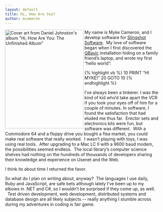 ```yaml
---
layout: default
title: Hi, How Are You?
author: mcameron
---
```


<a href="http://en.wikipedia.org/wiki/Hi,_How_Are_You"><img title="Hi, How Are You?" src="{{ site.root }}images/posts/hihowareyou.jpg" alt="Cover art from Daniel Johnston's album &quot;Hi, How Are You: The Unfinished Album&quot;" width="258" height="325" align="left" /></a>
My name is Myke Cameron, and I develop software for <a href="http://slingshotsoftware.com">Slingshot Software</a>.  My love of software began when I first discovered the <a href="http://en.wikipedia.org/wiki/Qbasic">QBasic</a> installation hiding on a family friend’s laptop, and wrote my first “hello world”:

{% highlight vb %}
10 PRINT “HI MYKE!”
20 GOTO 10
{% endhighlight %}

I’ve always been a tinkerer. I was the kind of kid who’d take apart the VCR if you took your eyes off of him for a couple of minutes. In software, I found the satisfaction that had eluded me thus far.  Erector sets and electronics kits were fun, but software was different.  With a Commodore 64 and a floppy drive you bought a flea market, you could make real software that really worked.  I wasn’t playing with toys, I was using real tools.  After upgrading to a Mac LC II with a 9600 baud modem, the possibilities seemed endless.  The local library’s computer science shelves had nothing on the hundreds of thousands of developers sharing their knowledge and experience on Usenet and the Web.

I think its about time I returned the favor.

So what do I plan on writing about, anyway?  The languages I use daily, Ruby and JavaScript, are safe bets although lately I’ve been up to my elbows in .NET and C#, so I wouldn’t be surprised if they come up, as well.   Test driven development, web development, distributed systems and database design are all likely subjects -- really anything I stumble across during my adventures in coding is fair game.